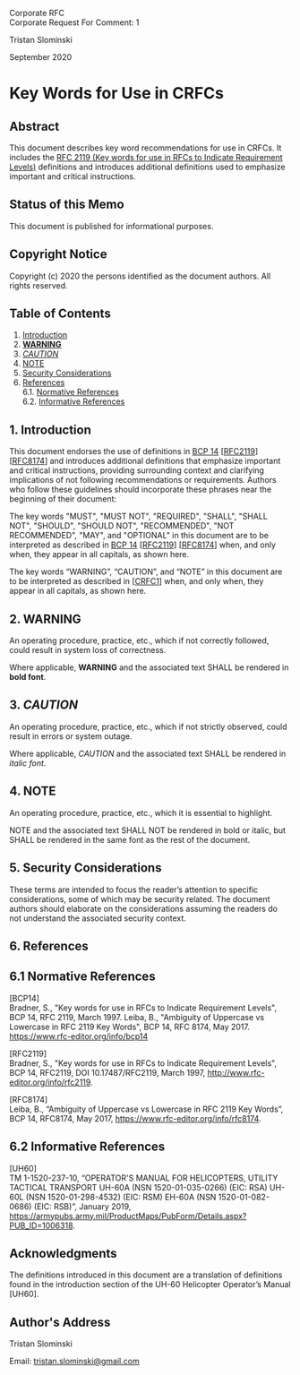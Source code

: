 Corporate RFC<br/>
Corporate Request For Comment: 1

Tristan Slominski

September 2020

# Key Words for Use in CRFCs

## Abstract
This document describes key word recommendations for use in CRFCs. It includes the [RFC 2119 (Key words for use in RFCs to Indicate Requirement Levels)](https://tools.ietf.org/html/rfc2119) definitions and introduces additional definitions used to emphasize important and critical instructions.

## Status of this Memo
This document is published for informational purposes.

## Copyright Notice
Copyright (c) 2020 the persons identified as the document authors. All rights reserved.

## Table of Contents

1. [Introduction](#1-introduction)
2. [**WARNING**](#2-warning)
3. [_CAUTION_](#3-caution)
4. [NOTE](#4-note)
5. [Security Considerations](#5-security-considerations)
6. [References](#6-references)<br/>
6.1. [Normative References](#61-normative-references)<br/>
6.2. [Informative References](#62-informative-references)<br/>

## 1. Introduction

This document endorses the use of definitions in [BCP 14](https://tools.ietf.org/html/bcp14) [[RFC2119](https://tools.ietf.org/html/rfc2119)] [[RFC8174](https://tools.ietf.org/html/rfc8174)] and introduces additional definitions that emphasize important and critical instructions, providing surrounding context and clarifying implications of not following recommendations or requirements. Authors who follow these guidelines should incorporate these phrases near the beginning of their document:

The key words "MUST", "MUST NOT", "REQUIRED", "SHALL", "SHALL NOT", "SHOULD", "SHOULD NOT", "RECOMMENDED", "NOT RECOMMENDED", "MAY", and "OPTIONAL" in this document are to be interpreted as described in [BCP 14](https://tools.ietf.org/html/bcp14) [[RFC2119](https://tools.ietf.org/html/rfc2119)] [[RFC8174](https://tools.ietf.org/html/rfc8174)] when, and only when, they appear in all capitals, as shown here. 

The key words “WARNING”, “CAUTION”, and “NOTE” in this document are to be interpreted as described in [[CRFC1](https://github.com/corporate-rfc/CRFC1)] when, and only when, they appear in all capitals, as shown here.

## 2. **WARNING**

An operating procedure, practice, etc., which if not correctly followed, could result in system loss of correctness.

Where applicable, **WARNING** and the associated text SHALL be rendered in **bold font**.

## 3. _CAUTION_

An operating procedure, practice, etc., which if not strictly observed, could result in errors or system outage.

Where applicable, _CAUTION_ and the associated text SHALL be rendered in _italic font_.

## 4. NOTE

An operating procedure, practice, etc., which it is essential to highlight.

NOTE and the associated text SHALL NOT be rendered in bold or italic, but SHALL be rendered in the same font as the rest of the document.

## 5. Security Considerations

These terms are intended to focus the reader’s attention to specific considerations, some of which may be security related. The document authors should elaborate on the considerations assuming the readers do not understand the associated security context.

## 6. References

## 6.1 Normative References

[BCP14]<br/>
Bradner, S., "Key words for use in RFCs to Indicate Requirement Levels", BCP 14, RFC 2119, March 1997. Leiba, B., "Ambiguity of Uppercase vs Lowercase in RFC 2119 Key Words", BCP 14, RFC 8174, May 2017. <https://www.rfc-editor.org/info/bcp14>

[RFC2119]<br/>
Bradner, S., "Key words for use in RFCs to Indicate Requirement Levels", BCP 14, RFC2119, DOI 10.17487/RFC2119, March 1997, <http://www.rfc-editor.org/info/rfc2119>.

[RFC8174]<br/>
Leiba, B., “Ambiguity of Uppercase vs Lowercase in RFC 2119 Key Words”, BCP 14, RFC8174, May 2017, <https://www.rfc-editor.org/info/rfc8174>.

## 6.2 Informative References

[UH60]<br/> 
TM 1-1520-237-10, “OPERATOR'S MANUAL FOR HELICOPTERS, UTILITY TACTICAL TRANSPORT UH-60A (NSN 1520-01-035-0266) (EIC: RSA) UH-60L (NSN 1520-01-298-4532) (EIC: RSM) EH-60A (NSN 1520-01-082-0686) (EIC: RSB)”, January 2019, <https://armypubs.army.mil/ProductMaps/PubForm/Details.aspx?PUB_ID=1006318>.

## Acknowledgments

The definitions introduced in this document are a translation of definitions found in the introduction section of the UH-60 Helicopter Operator’s Manual [UH60].

## Author's Address

Tristan Slominski

Email: tristan.slominski@gmail.com
